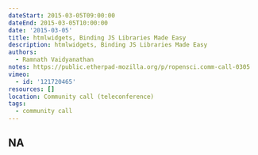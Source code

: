 ```yaml
---
dateStart: 2015-03-05T09:00:00
dateEnd: 2015-03-05T10:00:00
date: '2015-03-05'
title: htmlwidgets, Binding JS Libraries Made Easy
description: htmlwidgets, Binding JS Libraries Made Easy
authors:
  - Ramnath Vaidyanathan
notes: https://public.etherpad-mozilla.org/p/ropensci.comm-call-0305
vimeo:
  - id: '121720465'
resources: []
location: Community call (teleconference)
tags:
  - community call
---
```

NA
---

